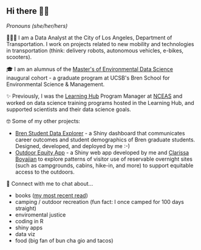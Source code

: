 ## Hi there 👋🏽

*Pronouns (she/her/hers)*

👩🏽‍💻 I am a Data Analyst at the City of Los Angeles, Department of Transportation. I work on projects related to new mobility and technologies in transportation (think: delivery robots, autonomous vehicles, e-bikes, scooters).

🎓 I am an alumnus of the [Master's of Environmental Data Science](https://ucsb-meds.github.io/) inaugural cohort - a graduate program at UCSB's Bren School for Environmental Science & Management. 

✨ Previously, I was the [Learning Hub](https://www.nceas.ucsb.edu/learning-hub) Program Manager at [NCEAS](https://www.nceas.ucsb.edu/) and worked on data science training programs hosted in the Learning Hub, and supported scientists and their data science goals.

🤓 Some of my other projects:

- [Bren Student Data Explorer](https://shinyapps.bren.ucsb.edu/student-data-explorer/) - a Shiny dashboard that communicates career outcomes and student demographics of Bren graduate students. Designed, developed, and deployed by me :-)
- [Outdoor Equity App](https://github.com/outdoor-equity/) - a Shiny web app developed by me and [Clarissa Boyajian](https://cboyajian.github.io/) to explore patterns of visitor use of reservable overnight sites (such as campgrounds, cabins, hike-in, and more) to support equitable access to the outdoors.

🤝 Connect with me to chat about...
- books ([my most recent read](https://www.goodreads.com/user/show/27861467-halina-do-linh))
- camping / outdoor recreation (fun fact: I once camped for 100 days straight)
- enviromental justice
- coding in R
- shiny apps
- data viz 
- food (big fan of bun cha gio and tacos)

